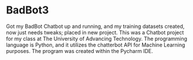 # BadBot3
Got my BadBot Chatbot up and running, and my training datasets created, now just needs tweaks; placed in new project. 
This was a Chatbot project for my class at The University of Advancing Technology.  The programming language is Python, and it 
utilizes the chatterbot API for Machine Learning purposes.  The program was created within the Pycharm IDE. 
